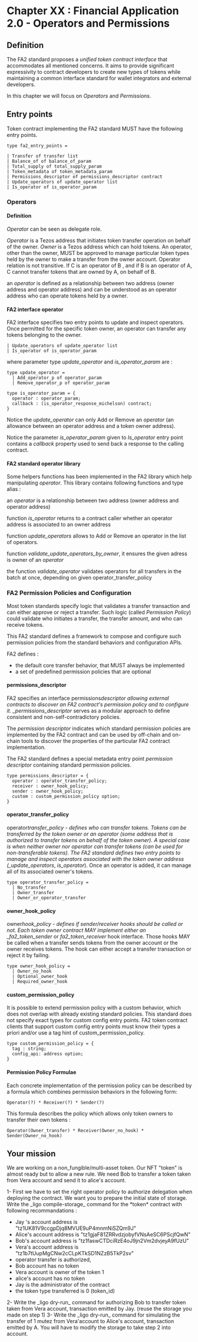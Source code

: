 # Chapter XX : Financial Application 2.0 - Operators and Permissions

<dialog character="mechanics">Captain, why are you trying to change the part yourself? Just write a function on the terminal and send it to a droid.</dialog>

## Definition

The FA2 standard proposes a _unified token contract interface_ that accommodates all mentioned concerns. It aims to provide significant expressivity to contract developers to create new types of tokens while maintaining a common interface standard for wallet integrators and external developers.

In this chapter we will focus on _Operators_ and _Permissions_.

## Entry points

Token contract implementing the FA2 standard MUST have the following entry points.

```
type fa2_entry_points =

| Transfer of transfer list
| Balance_of of balance_of_param
| Total_supply of total_supply_param
| Token_metadata of token_metadata_param
| Permissions_descriptor of permissions_descriptor contract
| Update_operators of update_operator list
| Is_operator of is_operator_param
```

### Operators

#### Definition

_Operator_ can be seen as delegate role.

_Operator_ is a Tezos address that initiates token transfer operation on behalf of the owner.
_Owner_ is a Tezos address which can hold tokens.
An operator, other than the owner, MUST be approved to manage particular token types held by the owner to make a transfer from the owner account.
Operator relation is not transitive. If C is an operator of B , and if B is an operator of A, C cannot transfer tokens that are owned by A, on behalf of B.

an _operator_ is defined as a relationship between two address (owner address and operator address) and can be understood as an operator address who can operate tokens held by a owner.

#### FA2 interface operator

FA2 interface specifies two entry points to update and inspect operators. Once permitted for the specific token owner, an operator can transfer any tokens belonging to the owner.

```
| Update_operators of update_operator list
| Is_operator of is_operator_param
```

where parameter type _update_operator_ and _is_operator_param_ are :

```
type update_operator =
  | Add_operator_p of operator_param
  | Remove_operator_p of operator_param

type is_operator_param = {
  operator : operator_param;
  callback : (is_operator_response_michelson) contract;
}
```

Notice the _update_operator_ can only Add or Remove an _operator_ (an allowance between an operator address and a token owner address).

Notice the parameter _is_operator_param_ given to _Is_operator_ entry point contains a _callback_ property used to send back a response to the calling contract.

#### FA2 standard operator library

Some helpers functions has been implemented in the FA2 library which help manipulating _operator_. This library contains following functions and type alias :

an _operator_ is a relationship between two address (owner address and operator address)

function _is_operator_ returns to a contract caller whether an operator address is associated to an owner address

function _update_operators_ allows to Add or Remove an operator in the list of operators.

function _validate_update_operators_by_owner_, it ensures the given adress is owner of an _operator_

the function _validate_operator_ validates operators for all transfers in the batch at once, depending on given operator_transfer_policy

### FA2 Permission Policies and Configuration

Most token standards specify logic that validates a transfer transaction and can either approve or reject a transfer.
Such logic (called _Permission Policy_) could validate who initiates a transfer, the transfer amount, and who can receive tokens.

This FA2 standard defines a framework to compose and configure such permission policies from the standard behaviors and configuration APIs.

FA2 defines :

- the default core transfer behavior, that MUST always be implemented
- a set of predefined permission policies that are optional

#### permissions_descriptor

FA2 specifies an interface permissions*descriptor allowing external contracts to discover an FA2 contract's permission policy and to configure it. \_permissions_descriptor* serves as a modular approach to define consistent and non-self-contradictory policies.

The _permission descriptor_ indicates which standard permission policies are implemented by the FA2 contract and can be used by off-chain and on-chain tools to discover the properties of the particular FA2 contract implementation.

The FA2 standard defines a special metadata entry point _permission descriptor_ containing standard permission policies.

```
type permissions_descriptor = {
  operator : operator_transfer_policy;
  receiver : owner_hook_policy;
  sender : owner_hook_policy;
  custom : custom_permission_policy option;
}
```

#### operator_transfer_policy

operator*transfer_policy - defines who can transfer tokens. Tokens can be
transferred by the token owner or an operator (some address that is authorized to
transfer tokens on behalf of the token owner). A special case is when neither owner
nor operator can transfer tokens (can be used for non-transferable tokens). The
FA2 standard defines two entry points to manage and inspect operators associated
with the token owner address (\_update_operators*,
_is_operator_). Once an operator is added, it can manage all of
its associated owner's tokens.

```
type operator_transfer_policy =
  | No_transfer
  | Owner_transfer
  | Owner_or_operator_transfer
```

#### owner_hook_policy

owner*hook_policy - defines if sender/receiver hooks should be called or
not. Each token owner contract MAY implement either an \_fa2_token_sender* or
_fa2_token_receiver_ hook interface. Those hooks MAY be called when a transfer sends
tokens from the owner account or the owner receives tokens. The hook can either
accept a transfer transaction or reject it by failing.

```
type owner_hook_policy =
  | Owner_no_hook
  | Optional_owner_hook
  | Required_owner_hook
```

#### custom_permission_policy

It is possible to extend permission policy with a custom behavior, which does
not overlap with already existing standard policies. This standard does not specify
exact types for custom config entry points. FA2 token contract clients that support
custom config entry points must know their types a priori and/or use a tag hint
of custom_permission_policy.

```
type custom_permission_policy = {
  tag : string;
  config_api: address option;
}
```

#### Permission Policy Formulae

Each concrete implementation of the permission policy can be described by a formula which combines permission behaviors in the following form:

```
Operator(?) * Receiver(?) * Sender(?)
```

This formula describes the policy which allows only token owners to transfer their own
tokens :

```
Operator(Owner_transfer) * Receiver(Owner_no_hook) * Sender(Owner_no_hook)
```

## Your mission

We are working on a non_fungible/multi-asset token.
Our NFT "token" is almost ready but to allow a new rule. We need Bob to transfer a token taken from Vera account and send it to alice's account.

<!-- prettier-ignore -->1- First we have to set the right operator policy to authorize delegation when deploying the contract. We want you to prepare the initial state of storage. Write the _ligo compile-storage_ command for the *token* contract with following recommandations :

- Jay 's account address is "tz1UK81V9ccgpDjq8MVUE9uP4mnmNiSZQm9J"
- Alice's account address is "tz1gjaF81ZRRvdzjobyfVNsAeSC6PScjfQwN"
- Bob's account address is "tz1faswCTDciRzE4oJ9jn2Vm2dvjeyA9fUzU"
- Vera's account address is "tz1b7tUupMgCNw2cCLpKTkSD1NZzB5TkP2sv"
- operator transfer is authorized,
- Bob account has no token
- Vera account is owner of the token 1
- alice's account has no token
- Jay is the administrator of the contract
- the token type transferred is 0 (token_id)

<!-- prettier-ignore -->2- Write the _ligo dry-run_ command for authorizing Bob to transfer token taken from Vera account, transaction emitted by Jay. (reuse the storage you made on step 1)

<!-- prettier-ignore -->3- Write the _ligo dry-run_ command for simulating the transfer of 1 mutez from Vera'account to Alice's account, transaction emitted by A. You will have to modify the storage to take step 2 into account.
